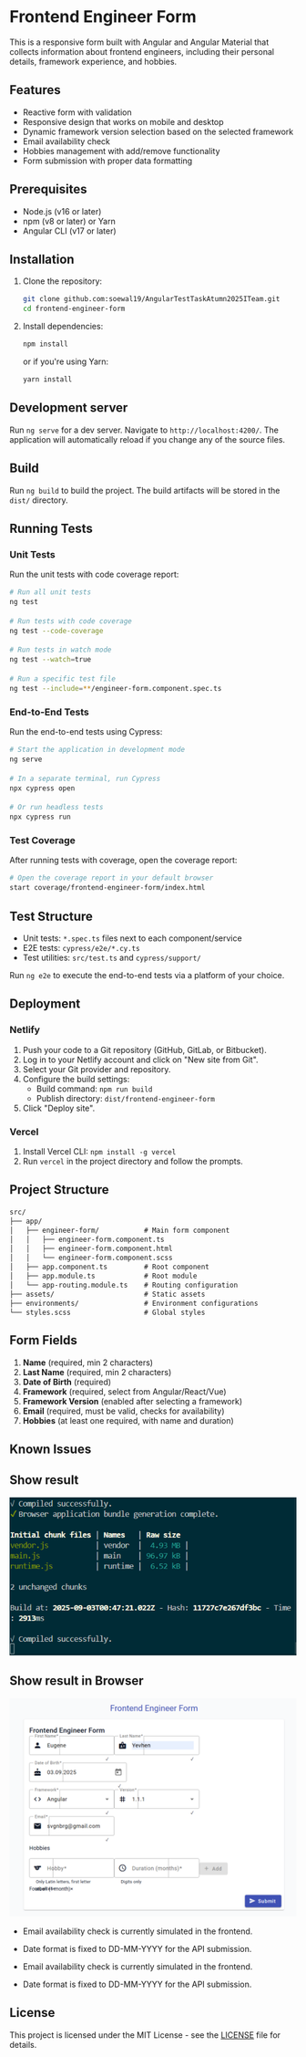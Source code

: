 # Frontend Engineer Form

This is a responsive form built with Angular and Angular Material that collects information about frontend engineers, including their personal details, framework experience, and hobbies.

## Features

- Reactive form with validation
- Responsive design that works on mobile and desktop
- Dynamic framework version selection based on the selected framework
- Email availability check
- Hobbies management with add/remove functionality
- Form submission with proper data formatting

## Prerequisites

- Node.js (v16 or later)
- npm (v8 or later) or Yarn
- Angular CLI (v17 or later)

## Installation

1. Clone the repository:
   ```bash
   git clone github.com:soewal19/AngularTestTaskAtumn2025ITeam.git
   cd frontend-engineer-form
   ```

2. Install dependencies:
   ```bash
   npm install
   ```

   or if you're using Yarn:
   ```bash
   yarn install
   ```

## Development server

Run `ng serve` for a dev server. Navigate to `http://localhost:4200/`. The application will automatically reload if you change any of the source files.

## Build

Run `ng build` to build the project. The build artifacts will be stored in the `dist/` directory.

## Running Tests

### Unit Tests

Run the unit tests with code coverage report:

```bash
# Run all unit tests
ng test

# Run tests with code coverage
ng test --code-coverage

# Run tests in watch mode
ng test --watch=true

# Run a specific test file
ng test --include=**/engineer-form.component.spec.ts
```

### End-to-End Tests

Run the end-to-end tests using Cypress:

```bash
# Start the application in development mode
ng serve

# In a separate terminal, run Cypress
npx cypress open

# Or run headless tests
npx cypress run
```

### Test Coverage

After running tests with coverage, open the coverage report:

```bash
# Open the coverage report in your default browser
start coverage/frontend-engineer-form/index.html
```

## Test Structure

- Unit tests: `*.spec.ts` files next to each component/service
- E2E tests: `cypress/e2e/*.cy.ts`
- Test utilities: `src/test.ts` and `cypress/support/`

Run `ng e2e` to execute the end-to-end tests via a platform of your choice.

## Deployment

### Netlify

1. Push your code to a Git repository (GitHub, GitLab, or Bitbucket).
2. Log in to your Netlify account and click on "New site from Git".
3. Select your Git provider and repository.
4. Configure the build settings:
   - Build command: `npm run build`
   - Publish directory: `dist/frontend-engineer-form`
5. Click "Deploy site".

### Vercel

1. Install Vercel CLI: `npm install -g vercel`
2. Run `vercel` in the project directory and follow the prompts.

## Project Structure

```
src/
├── app/
│   ├── engineer-form/           # Main form component
│   │   ├── engineer-form.component.ts
│   │   ├── engineer-form.component.html
│   │   └── engineer-form.component.scss
│   ├── app.component.ts         # Root component
│   ├── app.module.ts            # Root module
│   └── app-routing.module.ts    # Routing configuration
├── assets/                      # Static assets
├── environments/                # Environment configurations
└── styles.scss                  # Global styles
```

## Form Fields

1. **Name** (required, min 2 characters)
2. **Last Name** (required, min 2 characters)
3. **Date of Birth** (required)
4. **Framework** (required, select from Angular/React/Vue)
5. **Framework Version** (enabled after selecting a framework)
6. **Email** (required, must be valid, checks for availability)
7. **Hobbies** (at least one required, with name and duration)

## Known Issues
## Show result

![result](Screenshot_41.png)

## Show result in Browser

![front result](front.png)

- Email availability check is currently simulated in the frontend.
- Date format is fixed to DD-MM-YYYY for the API submission.


- Email availability check is currently simulated in the frontend.
- Date format is fixed to DD-MM-YYYY for the API submission.


## License

This project is licensed under the MIT License - see the [LICENSE](LICENSE) file for details.
